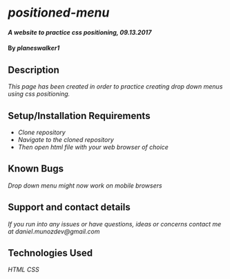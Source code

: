 # _positioned-menu_

#### _A website to practice css positioning, 09.13.2017_

#### By _**planeswalker1**_

## Description

_This page has been created in order to practice creating drop down menus using css positioning._

## Setup/Installation Requirements

* _Clone repository_
* _Navigate to the cloned repository_
* _Then open html file with your web browser of choice_

## Known Bugs

_Drop down menu might now work on mobile browsers_

## Support and contact details

_If you run into any issues or have questions, ideas or concerns contact me at daniel.munozdev@gmail.com_

## Technologies Used

_HTML_
_CSS_

